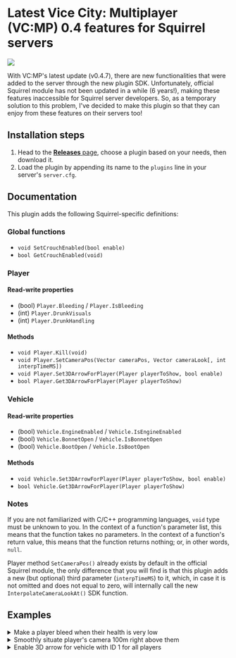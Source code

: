 # Latest Vice City: Multiplayer (VC:MP) 0.4 features for Squirrel servers
![](https://imgur.com/RLaNR8v.png)

With VC:MP's latest update (v0.4.7), there are new functionalities that were
added to the server through the new plugin SDK. Unfortunately, official Squirrel
module has not been updated in a while (6 years!), making these features
inaccessible for Squirrel server developers. So, as a temporary solution to this
problem, I've decided to make this plugin so that they can enjoy from these
features on their servers too!

## Installation steps
1. Head to the [**Releases** page](https://github.com/sfwidde/vcmp-latest-features-for-squirrel/releases/latest),
choose a plugin based on your needs, then download it.
2. Load the plugin by appending its name to the `plugins` line in your server's
`server.cfg`.

## Documentation
This plugin adds the following Squirrel-specific definitions:

### Global functions
- `void SetCrouchEnabled(bool enable)`
- `bool GetCrouchEnabled(void)`

### Player
#### Read-write properties
- (bool) `Player.Bleeding` / `Player.IsBleeding`
- (int) `Player.DrunkVisuals`
- (int) `Player.DrunkHandling`
#### Methods
- `void Player.Kill(void)`
- `void Player.SetCameraPos(Vector cameraPos, Vector cameraLook[, int interpTimeMS])`
- `void Player.Set3DArrowForPlayer(Player playerToShow, bool enable)`
- `bool Player.Get3DArrowForPlayer(Player playerToShow)`

### Vehicle
#### Read-write properties
- (bool) `Vehicle.EngineEnabled` / `Vehicle.IsEngineEnabled`
- (bool) `Vehicle.BonnetOpen` / `Vehicle.IsBonnetOpen`
- (bool) `Vehicle.BootOpen` / `Vehicle.IsBootOpen`
#### Methods
- `void Vehicle.Set3DArrowForPlayer(Player playerToShow, bool enable)`
- `bool Vehicle.Get3DArrowForPlayer(Player playerToShow)`

### Notes
If you are not familiarized with C/C++ programming languages, `void` type must
be unknown to you. In the context of a function's parameter list, this means
that the function takes no parameters. In the context of a function's return
value, this means that the function returns nothing; or, in other words,
`null`.

Player method `SetCameraPos()` already exists by default in the official
Squirrel module, the only difference that you will find is that this plugin adds
a new (but optional) third parameter (`interpTimeMS`) to it, which, in case it
is not omitted and does not equal to zero, will internally call the new
`InterpolateCameraLookAt()` SDK function.

## Examples
<details>
<summary>Make a player bleed when their health is very low</summary>

```
function onPlayerHealthChange(player, lastHP, newHP)
{
	player.IsBleeding = ((newHP > 0.0) && (newHP < 10.0));
}
```
</details>

<details>
<summary>Smoothly situate player's camera 100m right above them</summary>

```
local cameraLook = player.Pos;
local cameraPos = (cameraLook + Vector(0.0, 0.0, 100.0));
player.SetCameraPos(cameraPos, cameraLook, 2000 /* (new!) */);
```
</details>

<details>
<summary>Enable 3D arrow for vehicle with ID 1 for all players</summary>

```
function onPlayerSpawn(player)
{
	local vehicle = FindVehicle(1); // 1st vehicle on server
	// Make sure this vehicle exists
	if (vehicle)
	{
		// Player does not have 3D arrow enabled for this vehicle
		if (!vehicle.Get3DArrowForPlayer(player))
		{
			// Enable it!
			vehicle.Set3DArrowForPlayer(player, true);
		}
	}
}
```
</details>